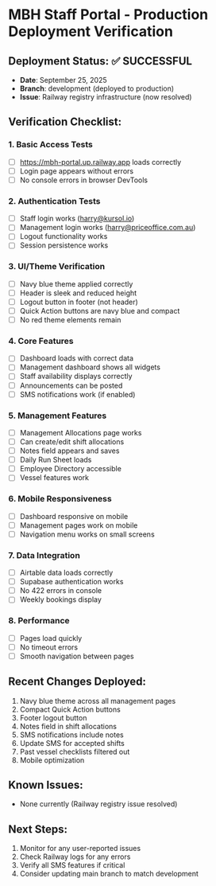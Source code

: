# MBH Staff Portal - Production Deployment Verification

## Deployment Status: ✅ SUCCESSFUL
- **Date**: September 25, 2025
- **Branch**: development (deployed to production)
- **Issue**: Railway registry infrastructure (now resolved)

## Verification Checklist:

### 1. Basic Access Tests
- [ ] https://mbh-portal.up.railway.app loads correctly
- [ ] Login page appears without errors
- [ ] No console errors in browser DevTools

### 2. Authentication Tests
- [ ] Staff login works (harry@kursol.io)
- [ ] Management login works (harry@priceoffice.com.au)
- [ ] Logout functionality works
- [ ] Session persistence works

### 3. UI/Theme Verification
- [ ] Navy blue theme applied correctly
- [ ] Header is sleek and reduced height
- [ ] Logout button in footer (not header)
- [ ] Quick Action buttons are navy blue and compact
- [ ] No red theme elements remain

### 4. Core Features
- [ ] Dashboard loads with correct data
- [ ] Management dashboard shows all widgets
- [ ] Staff availability displays correctly
- [ ] Announcements can be posted
- [ ] SMS notifications work (if enabled)

### 5. Management Features
- [ ] Management Allocations page works
- [ ] Can create/edit shift allocations
- [ ] Notes field appears and saves
- [ ] Daily Run Sheet loads
- [ ] Employee Directory accessible
- [ ] Vessel features work

### 6. Mobile Responsiveness
- [ ] Dashboard responsive on mobile
- [ ] Management pages work on mobile
- [ ] Navigation menu works on small screens

### 7. Data Integration
- [ ] Airtable data loads correctly
- [ ] Supabase authentication works
- [ ] No 422 errors in console
- [ ] Weekly bookings display

### 8. Performance
- [ ] Pages load quickly
- [ ] No timeout errors
- [ ] Smooth navigation between pages

## Recent Changes Deployed:
1. Navy blue theme across all management pages
2. Compact Quick Action buttons
3. Footer logout button
4. Notes field in shift allocations
5. SMS notifications include notes
6. Update SMS for accepted shifts
7. Past vessel checklists filtered out
8. Mobile optimization

## Known Issues:
- None currently (Railway registry issue resolved)

## Next Steps:
1. Monitor for any user-reported issues
2. Check Railway logs for any errors
3. Verify all SMS features if critical
4. Consider updating main branch to match development
